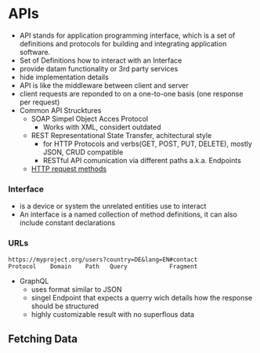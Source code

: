 # APIs
- API stands for application programming interface, which is a set of definitions and protocols for building and integrating application software.
- Set of Definitions how to interact with an Interface
- provide datam functionality or 3rd party services
- hide implementation details
- API is like the middleware between client and server
- client requests are reponded to on a one-to-one basis (one response per request)
- Common API Strucktures
  - SOAP Simpel Object Acces Protocol
    - Works with XML, considert outdated
  - REST Representational State Transfer, achitectural style
    - for HTTP Protocols and verbs(GET, POST, PUT, DELETE), mostly JSON, CRUD compatible
    - RESTful API comunication via different paths a.k.a. Endpoints
   - [HTTP request methods](https://developer.mozilla.org/en-US/docs/Web/HTTP/Methods)

### Interface 
- is a device or system the unrelated entities use to interact
- An interface is a named collection of method definitions, it can also include constant declarations
### URLs
    https://myproject.org/users?country=DE&lang=EN#contact
    Protocol    Domain    Path   Query            Fragment
  
  - GraphQL
    - uses format similar to JSON
    - singel Endpoint that expects a querry wich details how the response should be structured
    - highly customizable result with no superflous data


## Fetching Data
